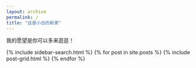 ```yaml
---
layout: archive
permalink: /
title: "这是小白的新家"
---
```

我的愿望是你可以多来逛逛！

<div class="tiles">
	{% include sidebar-search.html %}
{% for post in site.posts %}
	{% include post-grid.html %}
{% endfor %}

</div><!-- /.tiles -->
